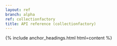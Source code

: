 ```yaml
---
layout: ref
branch: alpha
ref: collectionfactory
title: API reference (collectionfactory)
---
```

{% include anchor_headings.html html=content %}